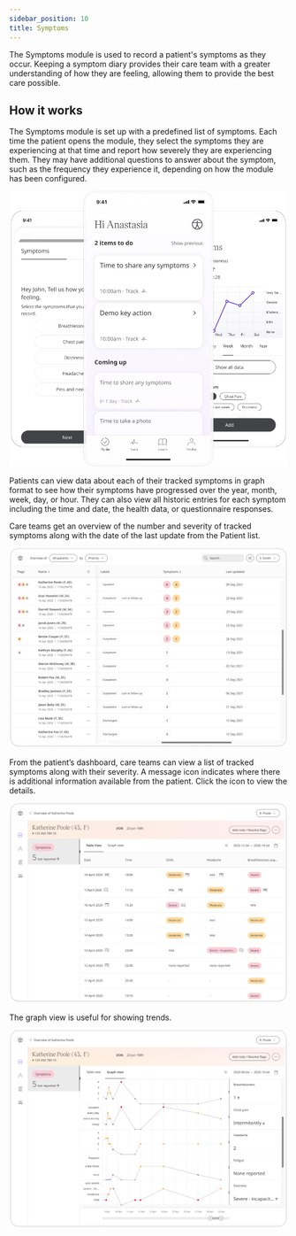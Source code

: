 ```yaml
---
sidebar_position: 10
title: Symptoms 
--- 
```


The Symptoms module is used to record a patient's symptoms as they occur. Keeping a symptom diary provides their care team with a greater understanding of how they are feeling, allowing them to provide the best care possible.

## How it works

The Symptoms module is set up with a predefined list of symptoms. Each time the patient opens the module, they select the symptoms they are experiencing at that time and report how severely they are experiencing them. They may have additional questions to answer about the symptom, such as the frequency they experience it, depending on how the module has been configured. 

![Symptoms in the Huma Care App](./assets/symptoms.png)

Patients can view data about each of their tracked symptoms in graph format to see how their symptoms have progressed over the year, month, week, day, or hour. They can also view all historic entries for each symptom including the time and date, the health data, or questionnaire responses.

Care teams get an overview of the number and severity of tracked symptoms along with the date of the last update from the Patient list.

![Symptoms in the Care Portal](./assets/cp-patient-list-symptoms.png)

From the patient’s dashboard, care teams can view a list of tracked symptoms along with their severity. A message icon indicates where there is additional information available from the patient. Click the icon to view the details.

![Symptoms in the Care Portal](./assets/symptoms02.png)

The graph view is useful for showing trends.

![Symptoms in the Care Portal](./assets/symptoms03.png)
